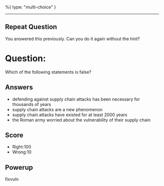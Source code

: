 %{
 type: "multi-choice"
}

---
## Repeat Question
You answered this previously.
Can you do it again without the hint?

# Question:
Which of the following statements is false?

## Answers
- defending against supply chain attacks has been necessary for thousands of years
- supply chain attacks are a new phenomenon
- supply chain attacks have existed for at least 2000 years
- the Roman army worried about the vulnerability of their supply chain

## Score
- Right:100
- Wrong:10

## Powerup
fixvuln
